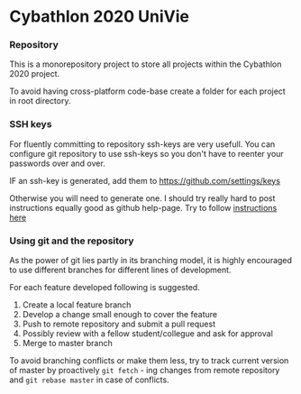 # Cybathlon 2020 UniVie

### Repository

This is a monorepository project to store all projects within the Cybathlon 2020 project.

To avoid having cross-platform code-base create a folder for each project in root directory.

### SSH keys

For fluently committing to repository ssh-keys are very usefull.
You can configure git repository to use ssh-keys so you don't have to reenter your passwords over and over.

IF an ssh-key is generated, add them to 
https://github.com/settings/keys

Otherwise you will need to generate one.
I should try really hard to post instructions equally good as github help-page. 
Try to follow [instructions here](https://help.github.com/en/github/authenticating-to-github/generating-a-new-ssh-key-and-adding-it-to-the-ssh-agent) 
  

### Using git and the repository

As the power of git lies partly in its branching model, it is highly encouraged to use different branches for different lines of development.

For each feature developed following is suggested.

1. Create a local feature branch
2. Develop a change small enough to cover the feature
3. Push to remote repository and submit a pull request
4. Possibly review with a fellow student/collegue and ask for approval
5. Merge to master branch

To avoid branching conflicts or make them less, try to track current version of master by proactively `git fetch` - ing changes from remote repository and `git rebase master` in case of conflicts.

